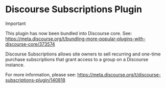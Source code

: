 # Discourse Subscriptions Plugin

> [!IMPORTANT]
> This plugin has now been bundled into Discourse core. See: https://meta.discourse.org/t/bundling-more-popular-plugins-with-discourse-core/373574

Discourse Subscriptions allows site owners to sell recurring and one-time purchase subscriptions that grant access to a group on a Discourse instance.

For more information, please see: https://meta.discourse.org/t/discourse-subscriptions-plugin/140818
